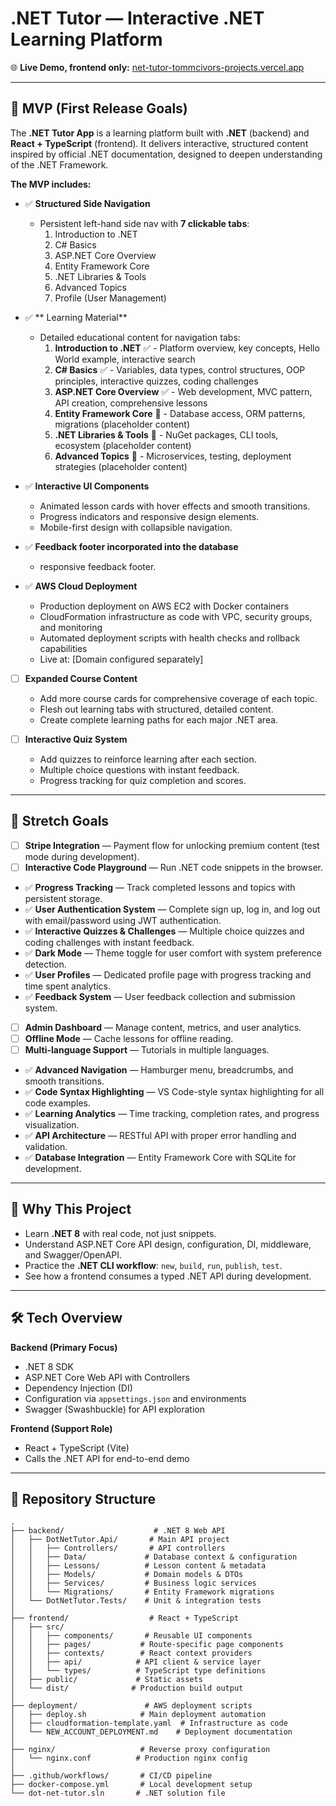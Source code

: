 # .NET Tutor — Interactive .NET Learning Platform

🌐 **Live Demo, frontend only:** [net-tutor-tommcivors-projects.vercel.app](https://net-tutor-tommcivors-projects.vercel.app)

---

## 🚀 MVP (First Release Goals) 

The **.NET Tutor App** is a learning platform built with **.NET** (backend) and **React + TypeScript** (frontend).
It delivers interactive, structured content inspired by official .NET documentation, designed to deepen understanding of the .NET Framework.

**The MVP includes:**

- ✅ **Structured Side Navigation**
   - Persistent left-hand side nav with **7 clickable tabs**:
     1. Introduction to .NET
     2. C# Basics
     3. ASP.NET Core Overview
     4. Entity Framework Core
     5. .NET Libraries & Tools
     6. Advanced Topics
     7. Profile (User Management)
    
- ✅ ** Learning Material**
   - Detailed educational content for navigation tabs:
     1. **Introduction to .NET** ✅ - Platform overview, key concepts, Hello World example, interactive search
     2. **C# Basics** ✅ - Variables, data types, control structures, OOP principles, interactive quizzes, coding challenges
     3. **ASP.NET Core Overview** ✅ - Web development, MVC pattern, API creation, comprehensive lessons
     4. **Entity Framework Core** 🚧 - Database access, ORM patterns, migrations (placeholder content)
     5. **.NET Libraries & Tools** 🚧 - NuGet packages, CLI tools, ecosystem (placeholder content)
     6. **Advanced Topics** 🚧 - Microservices, testing, deployment strategies (placeholder content)

- ✅ **Interactive UI Components**
   - Animated lesson cards with hover effects and smooth transitions.
   - Progress indicators and responsive design elements.
   - Mobile-first design with collapsible navigation.

- ✅ **Feedback footer incorporated into the database**
   -  responsive feedback footer.
 
- ✅ **AWS Cloud Deployment**
   - Production deployment on AWS EC2 with Docker containers
   - CloudFormation infrastructure as code with VPC, security groups, and monitoring
   - Automated deployment scripts with health checks and rollback capabilities
   - Live at: [Domain configured separately]

- [ ] **Expanded Course Content**
   - Add more course cards for comprehensive coverage of each topic.
   - Flesh out learning tabs with structured, detailed content.
   - Create complete learning paths for each major .NET area.

- [ ] **Interactive Quiz System**
   - Add quizzes to reinforce learning after each section.
   - Multiple choice questions with instant feedback.
   - Progress tracking for quiz completion and scores.

---

## 🌟 Stretch Goals

- [ ] **Stripe Integration** — Payment flow for unlocking premium content (test mode during development).
- [ ] **Interactive Code Playground** — Run .NET code snippets in the browser.
- ✅ **Progress Tracking** — Track completed lessons and topics with persistent storage.
- ✅ **User Authentication System** — Complete sign up, log in, and log out with email/password using JWT authentication.
- ✅ **Interactive Quizzes & Challenges** — Multiple choice quizzes and coding challenges with instant feedback.
- ✅ **Dark Mode** — Theme toggle for user comfort with system preference detection.
- ✅ **User Profiles** — Dedicated profile page with progress tracking and time spent analytics.
- ✅ **Feedback System** — User feedback collection and submission system.
- [ ] **Admin Dashboard** — Manage content, metrics, and user analytics.
- [ ] **Offline Mode** — Cache lessons for offline reading.
- [ ] **Multi-language Support** — Tutorials in multiple languages.

- ✅ **Advanced Navigation** — Hamburger menu, breadcrumbs, and smooth transitions.
- ✅ **Code Syntax Highlighting** — VS Code-style syntax highlighting for all code examples.
- ✅ **Learning Analytics** — Time tracking, completion rates, and progress visualization.
- ✅ **API Architecture** — RESTful API with proper error handling and validation.
- ✅ **Database Integration** — Entity Framework Core with SQLite for development.

---

## 📌 Why This Project

- Learn **.NET 8** with real code, not just snippets.
- Understand ASP.NET Core API design, configuration, DI, middleware, and Swagger/OpenAPI.
- Practice the **.NET CLI workflow**: `new`, `build`, `run`, `publish`, `test`.
- See how a frontend consumes a typed .NET API during development.

---

## 🛠 Tech Overview

**Backend (Primary Focus)**  
- .NET 8 SDK  
- ASP.NET Core Web API with Controllers  
- Dependency Injection (DI)  
- Configuration via `appsettings.json` and environments  
- Swagger (Swashbuckle) for API exploration

**Frontend (Support Role)**  
- React + TypeScript (Vite)  
- Calls the .NET API for end-to-end demo

---

## 📂 Repository Structure

```
.
├── backend/                    # .NET 8 Web API
│   ├── DotNetTutor.Api/       # Main API project
│   │   ├── Controllers/       # API controllers
│   │   ├── Data/             # Database context & configuration
│   │   ├── Lessons/          # Lesson content & metadata
│   │   ├── Models/           # Domain models & DTOs
│   │   ├── Services/         # Business logic services
│   │   └── Migrations/       # Entity Framework migrations
│   └── DotNetTutor.Tests/    # Unit & integration tests
│
├── frontend/                  # React + TypeScript
│   ├── src/
│   │   ├── components/       # Reusable UI components
│   │   ├── pages/           # Route-specific page components
│   │   ├── contexts/        # React context providers
│   │   ├── api/            # API client & service layer
│   │   └── types/          # TypeScript type definitions
│   ├── public/             # Static assets
│   └── dist/              # Production build output
│
├── deployment/               # AWS deployment scripts
│   ├── deploy.sh            # Main deployment automation
│   ├── cloudformation-template.yaml  # Infrastructure as code
│   └── NEW_ACCOUNT_DEPLOYMENT.md    # Deployment documentation
│
├── nginx/                   # Reverse proxy configuration
│   └── nginx.conf          # Production nginx config
│
├── .github/workflows/       # CI/CD pipeline
├── docker-compose.yml       # Local development setup
└── dot-net-tutor.sln       # .NET solution file
```
